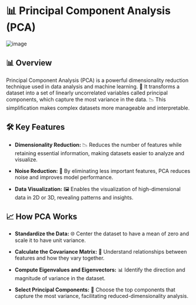 # 📊 Principal Component Analysis (PCA)

![image](https://github.com/user-attachments/assets/54998361-54c2-418f-9ad5-0787b14e6d09)


## 📊 Overview

Principal Component Analysis (PCA) is a powerful dimensionality reduction technique used in data analysis and machine learning. 🌟 It transforms a dataset into a set of linearly uncorrelated variables called principal components, which capture the most variance in the data. 📉 This simplification makes complex datasets more manageable and interpretable.

## 🛠️ Key Features

- **Dimensionality Reduction:** 📉 Reduces the number of features while retaining essential information, making datasets easier to analyze and visualize.

- **Noise Reduction:** 🚫 By eliminating less important features, PCA reduces noise and improves model performance.

- **Data Visualization:** 🖼️ Enables the visualization of high-dimensional data in 2D or 3D, revealing patterns and insights.

## 📈 How PCA Works

- **Standardize the Data:** 🌐 Center the dataset to have a mean of zero and scale it to have unit variance.

- **Calculate the Covariance Matrix:** 🧮 Understand relationships between features and how they vary together.

- **Compute Eigenvalues and Eigenvectors:** 📊 Identify the direction and magnitude of variance in the dataset.

- **Select Principal Components:** 🎯 Choose the top components that capture the most variance, facilitating reduced-dimensionality analysis.
